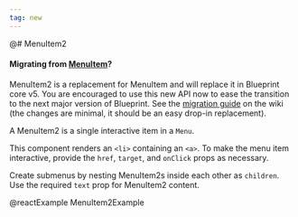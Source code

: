 ```yaml
---
tag: new
---
```


@# MenuItem2

<div class="@ns-callout @ns-intent-primary @ns-icon-info-sign">
    <h4 class="@ns-heading">

Migrating from [MenuItem](#core/components/menu.menu-item)?

</h4>

MenuItem2 is a replacement for MenuItem and will replace it in Blueprint core v5.
You are encouraged to use this new API now to ease the transition to the next major version of Blueprint.
See the [migration guide](https://github.com/palantir/blueprint/wiki/Popover2-migration#menuitem2)
on the wiki (the changes are minimal, it should be an easy drop-in replacement).

</div>

A MenuItem2 is a single interactive item in a `Menu`.

This component renders an `<li>` containing an `<a>`. To make the menu item interactive,
provide the `href`, `target`, and `onClick` props as necessary.

Create submenus by nesting MenuItem2s inside each other as `children`. Use the
required `text` prop for MenuItem2 content.

@reactExample MenuItem2Example
